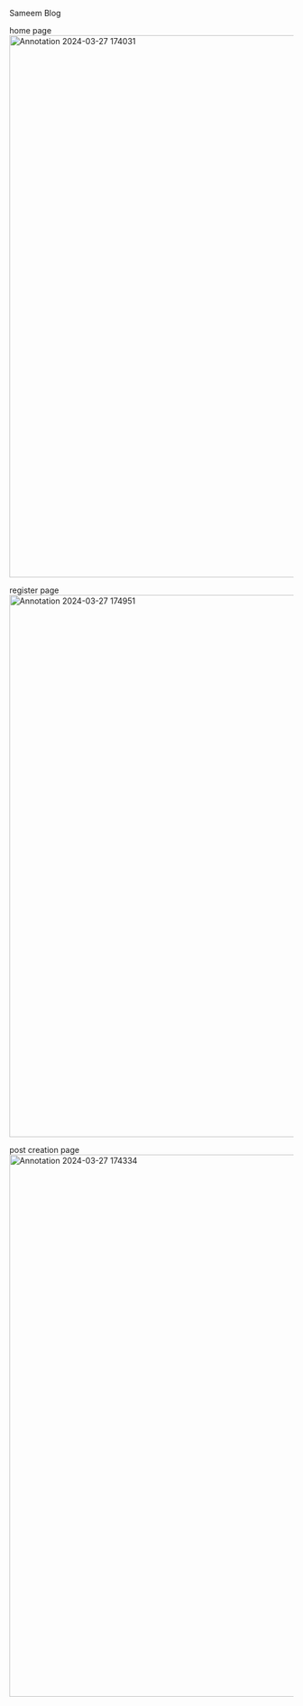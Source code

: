 Sameem Blog 

home page
<img width="960" alt="Annotation 2024-03-27 174031" src="https://github.com/farhana789/sameem-blog/assets/161808031/1a4d2e90-3dc5-4aa8-9564-bc141a84f4b8">

register page
<img width="960" alt="Annotation 2024-03-27 174951" src="https://github.com/farhana789/sameem-blog/assets/161808031/3bd66290-4703-4821-9de8-a3f3f5550cb7">

post creation page
<img width="960" alt="Annotation 2024-03-27 174334" src="https://github.com/farhana789/sameem-blog/assets/161808031/df6c4c9b-454d-4adc-8e67-4e7bd9503227">

